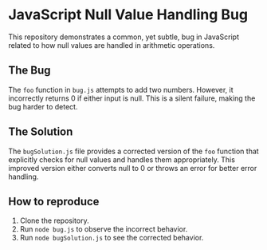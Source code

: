 # JavaScript Null Value Handling Bug

This repository demonstrates a common, yet subtle, bug in JavaScript related to how null values are handled in arithmetic operations.

## The Bug

The `foo` function in `bug.js` attempts to add two numbers.  However, it incorrectly returns 0 if either input is null.  This is a silent failure, making the bug harder to detect.

## The Solution

The `bugSolution.js` file provides a corrected version of the `foo` function that explicitly checks for null values and handles them appropriately.  This improved version either converts null to 0 or throws an error for better error handling. 

## How to reproduce

1. Clone the repository.
2. Run `node bug.js` to observe the incorrect behavior.
3. Run `node bugSolution.js` to see the corrected behavior.